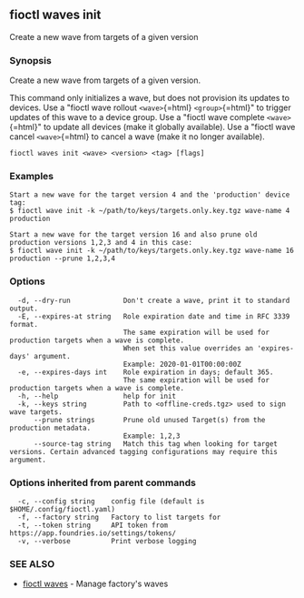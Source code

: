 ## fioctl waves init

Create a new wave from targets of a given version

### Synopsis

Create a new wave from targets of a given version.

This command only initializes a wave, but does not provision its updates
to devices. Use a "fioctl wave rollout `<wave>`{=html} `<group>`{=html}"
to trigger updates of this wave to a device group. Use a "fioctl wave
complete `<wave>`{=html}" to update all devices (make it globally
available). Use a "fioctl wave cancel `<wave>`{=html} to cancel a wave
(make it no longer available).

    fioctl waves init <wave> <version> <tag> [flags]

### Examples


    Start a new wave for the target version 4 and the 'production' device tag:
    $ fioctl wave init -k ~/path/to/keys/targets.only.key.tgz wave-name 4 production

    Start a new wave for the target version 16 and also prune old production versions 1,2,3 and 4 in this case:
    $ fioctl wave init -k ~/path/to/keys/targets.only.key.tgz wave-name 16 production --prune 1,2,3,4

### Options

      -d, --dry-run             Don't create a wave, print it to standard output.
      -E, --expires-at string   Role expiration date and time in RFC 3339 format.
                                The same expiration will be used for production targets when a wave is complete.
                                When set this value overrides an 'expires-days' argument.
                                Example: 2020-01-01T00:00:00Z
      -e, --expires-days int    Role expiration in days; default 365.
                                The same expiration will be used for production targets when a wave is complete.
      -h, --help                help for init
      -k, --keys string         Path to <offline-creds.tgz> used to sign wave targets.
          --prune strings       Prune old unused Target(s) from the production metadata.
                                Example: 1,2,3
          --source-tag string   Match this tag when looking for target versions. Certain advanced tagging configurations may require this argument.

### Options inherited from parent commands

      -c, --config string    config file (default is $HOME/.config/fioctl.yaml)
      -f, --factory string   Factory to list targets for
      -t, --token string     API token from https://app.foundries.io/settings/tokens/
      -v, --verbose          Print verbose logging

### SEE ALSO

-   [fioctl waves](fioctl_waves.md) - Manage factory's waves
